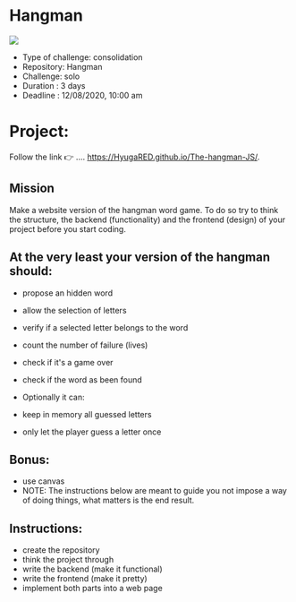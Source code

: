 # Hangman

<img src ="https://thumbs.gfycat.com/SaneHeavyIrishwolfhound-small.gif">

- Type of challenge: consolidation
- Repository: Hangman
- Challenge: solo
- Duration : 3 days
- Deadline : 12/08/2020, 10:00 am

# Project:

Follow the link :point_right: .... https://HyugaRED.github.io/The-hangman-JS/.

## Mission

Make a website version of the hangman word game. To do so try to think the structure, the backend (functionality) and the frontend (design) of your project before you start coding.

## At the very least your version of the hangman should:

- propose an hidden word
- allow the selection of letters
- verify if a selected letter belongs to the word
- count the number of failure (lives)
- check if it's a game over
- check if the word as been found

- Optionally it can:

- keep in memory all guessed letters
- only let the player guess a letter once

## Bonus:

- use canvas
- NOTE: The instructions below are meant to guide you not impose a way of doing things, what matters is the end result.

## Instructions:

- create the repository
- think the project through
- write the backend (make it functional) 
- write the frontend (make it pretty)
- implement both parts into a web page
